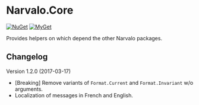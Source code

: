 Narvalo.Core
============

[![NuGet](https://img.shields.io/nuget/v/Narvalo.Core.svg)](https://www.nuget.org/packages/Narvalo.Core/)
[![MyGet](https://img.shields.io/myget/narvalo-edge/v/Narvalo.Core.EDGE.svg)](https://www.myget.org/feed/narvalo-edge/package/nuget/Narvalo.Core.EDGE)

Provides helpers on which depend the other Narvalo packages.

Changelog
---------

Version 1.2.0 (2017-03-17)
- [Breaking] Remove variants of `Format.Current` and `Format.Invariant` w/o arguments.
- Localization of messages in French and English.